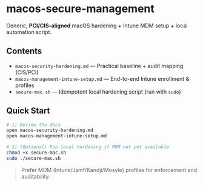 # macos-secure-management

Generic, **PCI/CIS-aligned** macOS hardening + Intune MDM setup + local automation script.

## Contents
- `macos-security-hardening.md` — Practical baseline + audit mapping (CIS/PCI)  
- `macos-management-intune-setup.md` — End-to-end Intune enrollment & profiles  
- `secure-mac.sh` — Idempotent local hardening script (run with `sudo`)

## Quick Start
```bash
# 1) Review the docs
open macos-security-hardening.md
open macos-management-intune-setup.md

# 2) (Optional) Run local hardening if MDM not yet available
chmod +x secure-mac.sh
sudo ./secure-mac.sh
```

> Prefer MDM (Intune/Jamf/Kandji/Mosyle) profiles for enforcement and auditability.
